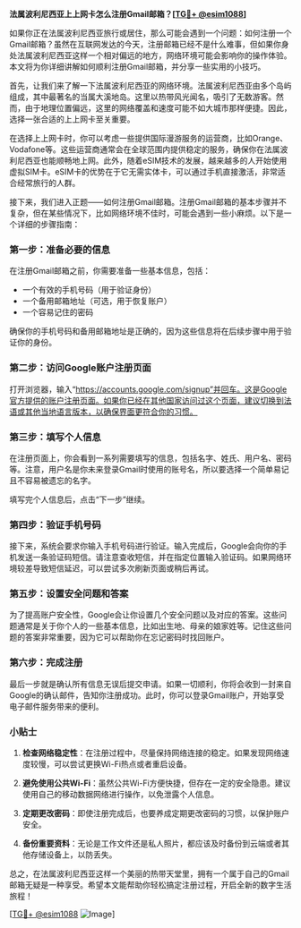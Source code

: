 **法属波利尼西亚上上网卡怎么注册Gmail邮箱？[[TG💪+ @esim1088](https://t.me/s/esim1088)]**

如果你正在法属波利尼西亚旅行或居住，那么可能会遇到一个问题：如何注册一个Gmail邮箱？虽然在互联网发达的今天，注册邮箱已经不是什么难事，但如果你身处法属波利尼西亚这样一个相对偏远的地方，网络环境可能会影响你的操作体验。本文将为你详细讲解如何顺利注册Gmail邮箱，并分享一些实用的小技巧。

首先，让我们来了解一下法属波利尼西亚的网络环境。法属波利尼西亚由多个岛屿组成，其中最著名的当属大溪地岛。这里以热带风光闻名，吸引了无数游客。然而，由于地理位置偏远，这里的网络覆盖和速度可能不如大城市那样便捷。因此，选择一张合适的上上网卡至关重要。

在选择上上网卡时，你可以考虑一些提供国际漫游服务的运营商，比如Orange、Vodafone等。这些运营商通常会在全球范围内提供稳定的服务，确保你在法属波利尼西亚也能顺畅地上网。此外，随着eSIM技术的发展，越来越多的人开始使用虚拟SIM卡。eSIM卡的优势在于它无需实体卡，可以通过手机直接激活，非常适合经常旅行的人群。

接下来，我们进入正题——如何注册Gmail邮箱。注册Gmail邮箱的基本步骤并不复杂，但在某些情况下，比如网络环境不佳时，可能会遇到一些小麻烦。以下是一个详细的步骤指南：

### 第一步：准备必要的信息

在注册Gmail邮箱之前，你需要准备一些基本信息，包括：
- 一个有效的手机号码（用于验证身份）
- 一个备用邮箱地址（可选，用于恢复账户）
- 一个容易记住的密码

确保你的手机号码和备用邮箱地址是正确的，因为这些信息将在后续步骤中用于验证你的身份。

### 第二步：访问Google账户注册页面

打开浏览器，输入“https://accounts.google.com/signup”并回车。这是Google官方提供的账户注册页面。如果你已经在其他国家访问过这个页面，建议切换到法语或其他当地语言版本，以确保界面更符合你的习惯。

### 第三步：填写个人信息

在注册页面上，你会看到一系列需要填写的信息，包括名字、姓氏、用户名、密码等。注意，用户名是你未来登录Gmail时使用的账号名，所以要选择一个简单易记且不容易被遗忘的名字。

填写完个人信息后，点击“下一步”继续。

### 第四步：验证手机号码

接下来，系统会要求你输入手机号码进行验证。输入完成后，Google会向你的手机发送一条验证码短信。请注意查收短信，并在指定位置输入验证码。如果网络环境较差导致短信延迟，可以尝试多次刷新页面或稍后再试。

### 第五步：设置安全问题和答案

为了提高账户安全性，Google会让你设置几个安全问题以及对应的答案。这些问题通常是关于你个人的一些基本信息，比如出生地、母亲的娘家姓等。记住这些问题的答案非常重要，因为它可以帮助你在忘记密码时找回账户。

### 第六步：完成注册

最后一步就是确认所有信息无误后提交申请。如果一切顺利，你将会收到一封来自Google的确认邮件，告知你注册成功。此时，你可以登录Gmail账户，开始享受电子邮件服务带来的便利。

### 小贴士

1. **检查网络稳定性**：在注册过程中，尽量保持网络连接的稳定。如果发现网络速度较慢，可以尝试更换Wi-Fi热点或者重启设备。
   
2. **避免使用公共Wi-Fi**：虽然公共Wi-Fi方便快捷，但存在一定的安全隐患。建议使用自己的移动数据网络进行操作，以免泄露个人信息。

3. **定期更改密码**：即使注册完成后，也要养成定期更改密码的习惯，以保护账户安全。

4. **备份重要资料**：无论是工作文件还是私人照片，都应该及时备份到云端或者其他存储设备上，以防丢失。

总之，在法属波利尼西亚这样一个美丽的热带天堂里，拥有一个属于自己的Gmail邮箱无疑是一种享受。希望本文能帮助你轻松搞定注册过程，开启全新的数字生活旅程！

[[TG💪+ @esim1088](https://t.me/s/esim1088) ![Image](https://i.postimg.cc/4NQfJmqS/Snipaste-2025-05-13-00-14-12.png)]